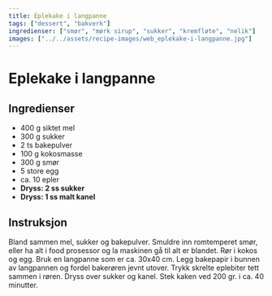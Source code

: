 ```yaml
---
title: Eplekake i langpanne
tags: ["dessert", "bakverk"]
ingredienser: ["smør", "mørk sirup", "sukker", "kremfløte", "nelik"]
images: ["../../assets/recipe-images/web_eplekake-i-langpanne.jpg"]
---
```


# Eplekake i langpanne

## Ingredienser

- 400 g siktet mel
- 300 g sukker
- 2 ts bakepulver
- 100 g kokosmasse
- 300 g smør
- 5 store egg
- ca. 10 epler
- **Dryss: 2 ss sukker**
- **Dryss: 1 ss malt kanel**

## Instruksjon

Bland sammen mel, sukker og bakepulver. Smuldre inn romtemperet smør, eller ha alt i food prosessor og la maskinen gå til alt er blandet. Rør i kokos og egg. Bruk en langpanne som er ca. 30x40 cm. Legg bakepapir i bunnen av langpannen og fordel bakerøren jevnt utover. Trykk skrelte eplebiter tett sammen i røren. Dryss over sukker og kanel. Stek kaken ved 200 gr. i ca. 40 minutter.
